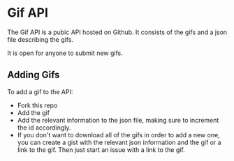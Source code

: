 Gif API
=====

The Gif API is a pubic API hosted on Github. It consists of the gifs and a json file describing the gifs.

It is open for anyone to submit new gifs.  

## Adding Gifs

To add a gif to the API: 
* Fork this repo
* Add the gif
* Add the relevant information to the json file, making sure to increment the id accordingly.
* If you don't want to download all of the gifs in order to add a new one, you can create a gist with the relevant json information and the gif or a link to the gif. Then just start an issue with a link to the gif.